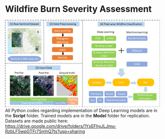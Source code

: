 # Wildfire Burn Severity Assessment
 
![alt text](https://github.com/MarcWu-929/Wildfire-Burn-Severity-Assessment/blob/b65336097427bf623a108d49df06bb2cc910148a/Figure/flow%20chart_3.png)
All Python codes regarding implementation of Deep Learning models are in the **Script** folder. 
Trained models are in the **Model** folder for replication. 
Datasets are made public here: https://drive.google.com/drive/folders/1YxEFhyJLJmu-RzbLF5wpGTFr7SmhQ7ts?usp=sharing
